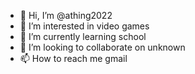 - 👋 Hi, I’m @athing2022
- 👀 I’m interested in video games
- 🌱 I’m currently learning school
- 💞️ I’m looking to collaborate on unknown
- 📫 How to reach me gmail

<!---
athing2022/athing2022 is a ✨ special ✨ repository because its `README.md` (this file) appears on your GitHub profile.
You can click the Preview link to take a look at your changes.
--->
